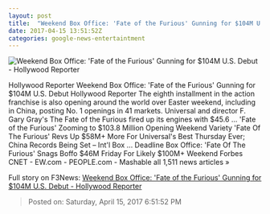 ```yaml
---
layout: post
title:  "Weekend Box Office: 'Fate of the Furious' Gunning for $104M U.S. Debut - Hollywood Reporter"
date: 2017-04-15 13:51:52Z
categories: google-news-entertaintment
---
```


![Weekend Box Office: 'Fate of the Furious' Gunning for $104M U.S. Debut - Hollywood Reporter](http://cdn2.thr.com/sites/default/files/2017/04/2473_tpt_00173arv2_-_h_2017.jpg)

Hollywood Reporter Weekend Box Office: 'Fate of the Furious' Gunning for $104M U.S. Debut Hollywood Reporter The eighth installment in the action franchise is also opening around the world over Easter weekend, including in China, posting No. 1 openings in 41 markets. Universal and director F. Gary Gray's The Fate of the Furious fired up its engines with $45.6 ... 'Fate of the Furious' Zooming to $103.8 Million Opening Weekend Variety 'Fate Of The Furious' Revs Up $58M+ More For Universal's Best Thursday Ever; China Records Being Set – Int'l Box ... Deadline Box Office: 'Fate Of The Furious' Snags Boffo $46M Friday For Likely $100M+ Weekend Forbes CNET - EW.com - PEOPLE.com - Mashable all 1,511 news articles »


Full story on F3News: [Weekend Box Office: 'Fate of the Furious' Gunning for $104M U.S. Debut - Hollywood Reporter](http://www.f3nws.com/n/JUQaTB)

> Posted on: Saturday, April 15, 2017 6:51:52 PM
